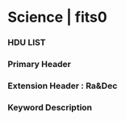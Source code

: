 # Science | fits0

### HDU LIST

### Primary Header

### Extension Header : Ra&Dec

### Keyword Description